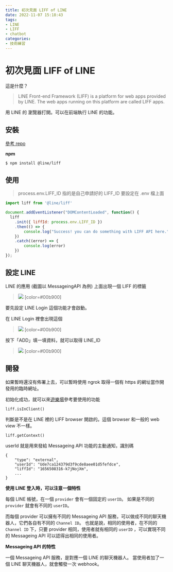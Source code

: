 ```yaml
---
title: 初次見面 LIFF of LINE
date: 2022-11-07 15:18:43
tags:
- LINE
- LIFF
- chatbot
categories:
- 技術練習
---
```


# 初次見面 LIFF of LINE

這是什麼？

> LINE Front-end Framework (LIFF) is a platform for web apps provided by LINE. 
> The web apps running on this platform are called LIFF apps.

用 LINE 的 瀏覽器打開。可以在前端執行 LINE 的功能。

## 安裝

[參考 repo](https://github.com/line/line-liff-v2-starter/tree/master/src/vanilla)

**npm**

```shell
$ npm install @line/liff 
```

## 使用

> process.env.LIFF_ID 指的是自己申請好的 LIFF_ID 要設定在 .env 檔上面

```javascript
import liff from '@line/liff'

document.addEventListener("DOMContentLoaded", function() {
  liff
    .init({ liffId: process.env.LIFF_ID })
    .then(() => {
        console.log("Success! you can do something with LIFF API here.")
    })
    .catch((error) => {
        console.log(error)
    })
});
```

## 設定 LINE

LINE 的應用 (截圖以 MessageingAPI 為例) 上面出現一個 LIFF 的標籤

> ![](https://i.imgur.com/h1QYiAN.png)
> [color=#00b900]

要先設定 LINE Login 這個功能才會啟動。

在 LINE Login 裡會出現這個

> ![](https://i.imgur.com/Pgo0u5V.png)
> [color=#00b900]

按下「ADD」填一填資料，就可以取得 LINE_ID

> ![](https://i.imgur.com/suXi607.png)
> [color=#00b900]

## 開發

如果暫時還沒有佈署上去，可以暫時使用 ngrok 取得一個有 https 的網址當作開發用的臨時網址。

初始化成功，就可以來[遊樂場](https://liff-playground.netlify.app/)參考要使用的功能



```
liff.isInClient()
```

判斷是不是在 LINE 裡的 LIFF browser 開啟的。這個 browser 和一般的 web view 不一樣。



```
liff.getContext()
```

userId 就是用來發給 Messageing API 功能的主動通知，識別碼

```
{
    "type": "external",
    "userId": "Ude7ca124379d3f9cde8aee01d5fefdce",
    "liffId": "1656508316-k7jNojXm",
    ...
}
```


**使用 LINE 登入時，可以注意一個特性**

每個 LINE 帳號，在一個 `provider` 會有一個固定的 `userID`。
如果是不同的 `provider` 就會有不同的 `userID`。

而每個 provider 可以擁有不同的 Messageing API 服務，可以做成不同的聊天機器人，它們各自有不同的 `Channel ID`。
也就是說，相同的使用者，在不同的 `Channel ID` 下，只要 provider 相同，使用者就有相同的 `userID` ，可以實現不同的 Messageing API 可以認得出相同的使用者。

**Messageing API 的特性**

一個 Messageing API 服務，是對應一個 LINE 的聊天機器人。
當使用者加了一個 LINE 聊天機器人，就會觸發一次 webhook。

